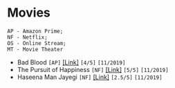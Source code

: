 # Movies

```
AP - Amazon Prime;
NF - Netflix;
OS - Online Stream;
MT - Movie Theater
```

- Bad Blood ```[AP]``` [[Link]](https://www.imdb.com/title/tt1773294/) ```[4/5]``` ```[11/2019]```
- The Pursuit of Happiness ```[NF]``` [[Link]](https://www.imdb.com/title/tt0454921/) ```[5/5]``` ```[11/2019]```
- Haseena Man Jayegi ```[NF]``` [[Link]]() ```[2.5/5]``` ```[11/2019]```

<!-- Template 
- Name ```[]``` [[]]() ```[/5]``` ```[/]```
>